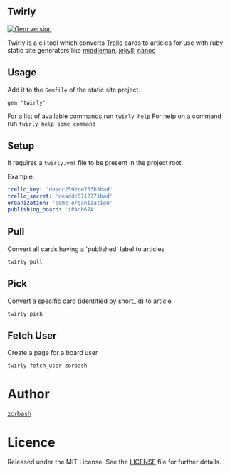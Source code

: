## Twirly

[![Gem version](https://badge.fury.io/rb/twirly.png)](http://badge.fury.io/rb/twirly)

Twirly is a cli tool which converts [Trello](http://trello.com) cards to
articles for use with ruby static site generators like 
[middleman](http://middlemanapp.com/), [jekyll](http://jekyllrb.com/), [nanoc](http://nanoc.ws/)

## Usage

Add it to the `Gemfile` of the static site project.

`gem 'twirly'`

For a list of available commands run `twirly help`
For help on a command run `twirly help some_command`

## Setup

It requires a `twirly.yml` file to be present in the project root.

Example:

```yaml
trello_key: 'deadc2592ce753b3bad'
trello_secret: 'deaddc5712771bad'
organization: 'some_organization'
publishing_board: 'iPAnh67A'
```

## Pull

Convert all cards having a 'published' label to articles

`twirly pull`

## Pick

Convert a specific card (identified by short_id) to article

`twirly pick`

## Fetch User

Create a page for a board user

`twirly fetch_user zorbash`

# Author

[zorbash](https://github.com/zorbash)

# Licence
Released under the MIT License. See the
[LICENSE](https://github.com/Zorbash/twirly/blob/master/LICENSE) file
for further details.
